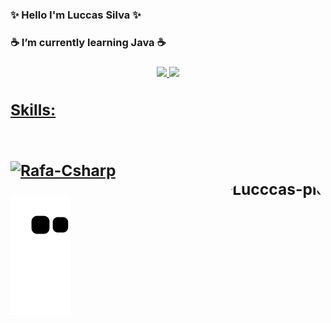 <h3>
  ✨ Hello I'm Luccas Silva ✨
<h3>
  
<h3>
  ☕ I’m currently learning Java ☕ 
<h3>
  
<div align="center">
  <a href="https://github.com/Luccas-Silva">
  <img height="180em" src="https://github-readme-stats.vercel.app/api?username=Luccas-Silva&show_icons=true&theme=dracula&include_all_commits=true&count_private=true"/>
  <img height="180em" src="https://github-readme-stats.vercel.app/api/top-langs/?username=Luccas-Silva&layout=compact&langs_count=7&theme=dracula"/>
</div>
  
<h2>
  Skills:
<h2>
  
<div style="display: inline_block"><br>
  <img align="center" alt="Rafa-Csharp" height="75" width="75" src="https://cdn.jsdelivr.net/gh/devicons/devicon/icons/java/java-plain.svg" />
</div> 

<img align="right" alt="Lucccas-pic" height="100" style="border-radius:50px;" src="https://cdn.discordapp.com/attachments/817202921355739137/943297883208310894/Design_sem_nome.gif"/>

  
![Snake animation](https://github.com/Luccas-Silva/Luccas-Silva/blob/output/github-contribution-grid-snake.svg)



